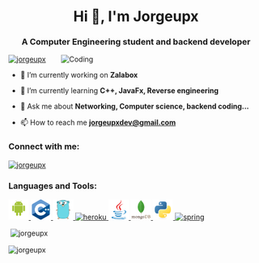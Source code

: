 <h1 align="center">Hi 👋, I'm Jorgeupx</h1>
<h3 align="center">A Computer Engineering student and backend developer</h3>
<img align="right" alt="Coding" width="400" src="https://giffiles.alphacoders.com/209/209037.gif">
<p align="left"> <a href="https://twitter.com/jorgeupx" target="blank"><img src="https://img.shields.io/twitter/follow/jorgeupx?logo=twitter&style=for-the-badge" alt="jorgeupx" /></a> </p>

- 🔭 I’m currently working on **Zalabox**

- 🌱 I’m currently learning **C++, JavaFx, Reverse engineering**

- 💬 Ask me about **Networking, Computer science, backend coding...**

- 📫 How to reach me **jorgeupxdev@gmail.com**

<h3 align="left">Connect with me:</h3>
<p align="left">
<a href="https://twitter.com/jorgeupx" target="blank"><img align="center" src="https://raw.githubusercontent.com/rahuldkjain/github-profile-readme-generator/master/src/images/icons/Social/twitter.svg" alt="jorgeupx" height="30" width="40" /></a>
</p>

<h3 align="left">Languages and Tools:</h3>
<p align="left"> <a href="https://developer.android.com" target="_blank" rel="noreferrer"> <img src="https://raw.githubusercontent.com/devicons/devicon/master/icons/android/android-original-wordmark.svg" alt="android" width="40" height="40"/> </a> <a href="https://www.w3schools.com/cpp/" target="_blank" rel="noreferrer"> <img src="https://raw.githubusercontent.com/devicons/devicon/master/icons/cplusplus/cplusplus-original.svg" alt="cplusplus" width="40" height="40"/> </a> <a href="https://golang.org" target="_blank" rel="noreferrer"> <img src="https://raw.githubusercontent.com/devicons/devicon/master/icons/go/go-original.svg" alt="go" width="40" height="40"/> </a> <a href="https://heroku.com" target="_blank" rel="noreferrer"> <img src="https://www.vectorlogo.zone/logos/heroku/heroku-icon.svg" alt="heroku" width="40" height="40"/> </a> <a href="https://www.java.com" target="_blank" rel="noreferrer"> <img src="https://raw.githubusercontent.com/devicons/devicon/master/icons/java/java-original.svg" alt="java" width="40" height="40"/> </a> <a href="https://www.mongodb.com/" target="_blank" rel="noreferrer"> <img src="https://raw.githubusercontent.com/devicons/devicon/master/icons/mongodb/mongodb-original-wordmark.svg" alt="mongodb" width="40" height="40"/> </a> <a href="https://www.python.org" target="_blank" rel="noreferrer"> <img src="https://raw.githubusercontent.com/devicons/devicon/master/icons/python/python-original.svg" alt="python" width="40" height="40"/> </a> <a href="https://spring.io/" target="_blank" rel="noreferrer"> <img src="https://www.vectorlogo.zone/logos/springio/springio-icon.svg" alt="spring" width="40" height="40"/> </a> </p>

<p>&nbsp;<img align="center" src="https://github-readme-stats.vercel.app/api?username=jorgeupx&show_icons=true&locale=en" alt="jorgeupx" /></p>

<p><img align="center" src="https://github-readme-streak-stats.herokuapp.com/?user=jorgeupx&" alt="jorgeupx" /></p>
